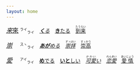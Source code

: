 ```yaml
---
layout: home
---
```


<big>*[来]()*[來]()</big> <small><sup>ライ</sup><sub>ライ</sub></small>　*[**く**る]()*　[**き**たる]()　[<ruby>到来<rt>たうらい</rt></ruby>]()

<big>*[崇]()*　</big> <small><sup>スヽ</sup><sub>ライ</sub></small>　*[**あが**める](https://jisho.org/search/崇める)*　*[<ruby>崇拝<rt>すゝはい</rt></ruby>](https://jisho.org/search/崇拝)*　[<ruby>崇高<rt>すゝかう</rt></ruby>](https://jisho.org/search/崇高)

<big>*[愛]()*　</big> <small><sup>アイ</sup><sub>ライ</sub></small>　[**め**でる](https://jisho.org/search/めでる)　[**いと**しい](https://jisho.org/search/めでる)　*[<ruby>可愛<rt>かわい</rt>い</ruby>](https://jisho.org/search/可愛)*　*[<ruby>恋愛<rt>れんあい</rt></ruby>](https://jisho.org/search/恋愛)*　[<ruby>愛情<rt>あいじょう</rt></ruby>](https://jisho.org/search/愛情)
